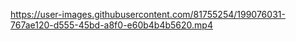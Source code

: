 https://user-images.githubusercontent.com/81755254/199076031-767ae120-d555-45bd-a8f0-e60b4b4b5620.mp4
